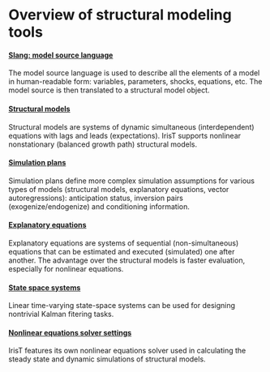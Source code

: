 
# Overview of structural modeling tools

#### [Slang: model source language](Slang/index.md)

The model source language is used to describe all the elements of
a model in human-readable form: variables, parameters, shocks,
equations, etc. The model source is then translated to a
structural model object.

#### [Structural models](@Model/index.md)

Structural models are systems of dynamic simultaneous (interdependent)
equations with lags and leads (expectations). IrisT supports nonlinear
nonstationary (balanced growth path) structural models.

#### [Simulation plans](@Plan/index.md)

Simulation plans define more complex simulation assumptions for various
types of models (structural models, explanatory equations, vector
autoregressions): anticipation status, inversion pairs
(exogenize/endogenize) and conditioning information.

#### [Explanatory equations](@Explanatory/index.md)

Explanatory equations are systems of sequential (non-simultaneous)
equations that can be estimated and executed (simulated) one after another.
The advantage over the structural models is faster evaluation, especially
for nonlinear equations.

#### [State space systems](@LinearSystem/index.md)

Linear time-varying state-space systems can be used for designing
nontrivial Kalman fitering tasks.

#### [Nonlinear equations solver settings](Solver/index.md)

IrisT features its own nonlinear equations solver used in calculating the
steady state and dynamic simulations of structural models.

